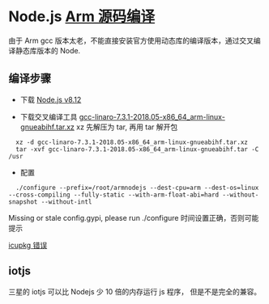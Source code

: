 # Node.js [Arm 源码编译](https://blog.csdn.net/wanyi3605/article/details/78131241)

由于 Arm gcc 版本太老，不能直接安装官方使用动态库的编译版本，通过交叉编译静态库版本的 Node.

## 编译步骤

- 下载 [Node.js v8.12](https://nodejs.org/dist/v8.12.0/node-v8.12.0.tar.gz)

- 下载交叉编译工具  [gcc-linaro-7.3.1-2018.05-x86_64_arm-linux-gnueabihf.tar.xz](https://releases.linaro.org/components/toolchain/binaries/7.3-2018.05/arm-linux-gnueabihf/gcc-linaro-7.3.1-2018.05-x86_64_arm-linux-gnueabihf.tar.xz)
xz 先解压为 tar, 再用 tar 解开包

``` shell
  xz -d gcc-linaro-7.3.1-2018.05-x86_64_arm-linux-gnueabihf.tar.xz
  tar -xvf gcc-linaro-7.3.1-2018.05-x86_64_arm-linux-gnueabihf.tar -C /usr
```

- 配置

``` shell
  ./configure --prefix=/root/armnodejs --dest-cpu=arm --dest-os=linux --cross-compiling --fully-static --with-arm-float-abi=hard --without-snapshot --without-intl
```

  Missing or stale config.gypi, please run ./configure 时间设置正确，否则可能提示

  [icupkg 错误](https://askubuntu.com/questions/1036688/exec-format-error-on-node-v8-11-1-out-release-icupkg-while-cross-compiling-nodej)

## iotjs
  
  三星的 iotjs 可以比 Nodejs 少 10 倍的内存运行 js 程序， 但是不是完全的兼容。
